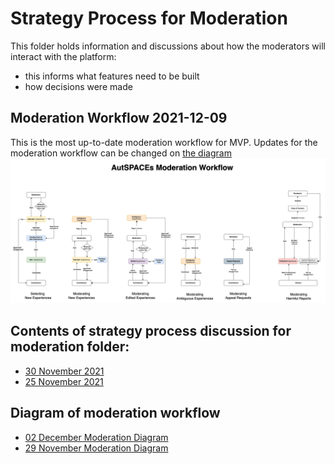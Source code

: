 # Strategy Process for Moderation
This folder holds information and discussions about how the moderators will interact with the platform:
- this informs what features need to be built
- how decisions were made 

## Moderation Workflow 2021-12-09
This is the most up-to-date moderation workflow for MVP. Updates for the moderation workflow can be changed on [the diagram](https://viewer.diagrams.net/?tags=%7B%7D&highlight=0000ff&edit=_blank&layers=1&nav=1&page-id=JlZQS5yWHLnshq0prFdP&title=user_flow_autspacs.drawio#Uhttps%3A%2F%2Fdrive.google.com%2Fuc%3Fid%3D1pohsA28S36n1yIWvAJhNd5k79qazjSeg%26export%3Ddownload)
![Moderation Workflow](moderation_workflow_diagram_20211209.png)

## Contents of strategy process discussion for moderation folder:
* [30 November 2021](20211130_summary-30-November-2021.md)
* [25 November 2021](20211125_summary-25-November-2021.md)

## Diagram of moderation workflow 
* [02 December Moderation Diagram](moderation_workflow_diagram_20211202.png)
* [29 November Moderation Diagram](moderation_workflow_diagram_20211129.png)
